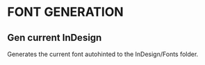 FONT GENERATION
==========

Gen current InDesign
-------------
Generates the current font autohinted to the InDesign/Fonts folder.